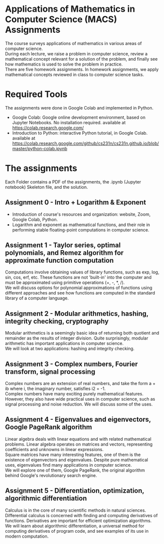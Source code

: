 # Applications of Mathematics in Computer Science (MACS) Assignments
The course surveys applications of mathematics in various areas of computer science.   
During each lecture, we raise a problem in computer science, review a mathematical concept relevant for a solution of the problem, and finally see how mathematics is used to solve the problem in practice.   
There are five homework assignments. In homework assignments, we apply mathematical concepts reviewed in class to computer science tasks.

# Required Tools
The assignments were done in Google Colab and implemented in Python.  
* Google Colab: Google online development environment, based on Jupyter Notebooks. No installation required. available at https://colab.research.google.com/
* Introduction to Python: interactive Python tutorial, in Google Colab. available at https://colab.research.google.com/github/cs231n/cs231n.github.io/blob/master/python-colab.ipynb


# The assignments
Each Folder contains a PDF of the assignments, the .ipynb (Jupyter notebook) Skeleton file, and the solution.

## Assignment 0 - Intro + Logarithm & Exponent
* Introduction of course's resources and organization: website, Zoom, Google Colab, Python.  
* Logarithm and exponent as mathematical functions, and their role in performing stable floating-point computations in computer science.

## Assignment 1 - Taylor series, optimal polynomials, and Remez algorithm for approximate function computation
Computations involve obtaining values of library functions, such as exp, log, sin, cos, erf, etc. These functions are not 'built-in' into the computer and must be approximated using primitive operations (+, -, *, /).  
We will discuss options for polynomial approximations of functions using different approaches and see how functions are computed in the standard library of a computer language.

## Assignment 2 - Modular arithmetics, hashing, integrity checking, cryptography
Modular arithmetics is a seemingly basic idea of returning both quotient and remainder as the results of integer division. Quite surprisingly, modular arithmetic has important applications in computer science.  
We will look at two applications: hashing and integrity checking.

## Assignment 3 - Complex numbers, Fourier transform, signal processing
Complex numbers are an extension of real numbers, and take the form a + ib where i, the imaginary number, satisfies i2 = -1.  
Complex numbers have many exciting purely mathematical features. However, they also have wide practical uses in computer science, such as signal processing and noise reduction. We will discuss some of the uses.

## Assignment 4 - Eigenvalues and eigenvectors, Google PageRank algorithm
Linear algebra deals with linear equations and with related mathematical problems. Linear algebra operates on matrices and vectors, representing coefficients and unknowns in linear expressions.  
Square matrices have many interesting features, one of them is the existence of eigenvectors and eigenvalues. Despite pure mathematical uses, eigenvalues find many applications in computer science.  
We will explore one of them, Google PageRank, the original algorithm behind Google's revolutionary search engine.  

## Assignment 5 - Differentiation, optimization, algorithmic differentiation
Calculus is in the core of many scientific methods in natural sciences. Differential calculus is concerned with finding and computing derivatives of functions. Derivatives are important for efficient optimization algorithms.  
We will learn about algorithmic differentiation, a universal method for computing derivatives of program code, and see examples of its use in modern computation.

